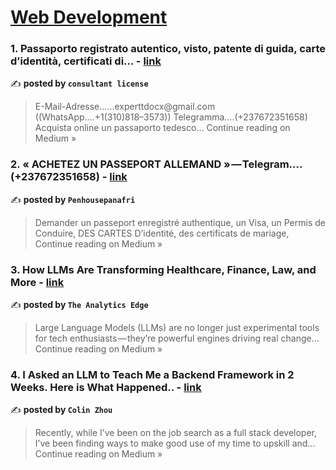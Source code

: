 
<h1><a href=https://medium.com/tag/web-development/recommended target="_blank" rel="noopener noreferrer">Web Development</a></h1>
<h3>1. Passaporto registrato autentico, visto, patente di guida, carte d’identità, certificati di… - <a href="https://medium.com/@consultantlicense/passaporto-registrato-autentico-visto-patente-di-guida-carte-didentit%C3%A0-certificati-di-9a23dddd67eb?source=rss------web_development-5" target="_blank" rel="noopener noreferrer">link</a></h3>

✍️ **posted by `consultant license`**

<blockquote>E-Mail-Adresse……experttdocx@gmail.com
((WhatsApp….+1(310)818–3573))
Telegramma….(+237672351658)
Acquista online un passaporto tedesco…
Continue reading on Medium »</blockquote>

<h3>2. « ACHETEZ UN PASSEPORT ALLEMAND » — Telegram….(+237672351658) - <a href="https://medium.com/@penhousepanafri/achetez-un-passeport-allemand-telegram-237672351658-d1aba95357e9?source=rss------web_development-5" target="_blank" rel="noopener noreferrer">link</a></h3>

✍️ **posted by `Penhousepanafri`**

<blockquote>Demander un passeport enregistré authentique, un Visa, un Permis de Conduire, DES CARTES D’identité, des certificats de mariage,
Continue reading on Medium »</blockquote>

<h3>3. How LLMs Are Transforming Healthcare, Finance, Law, and More - <a href="https://theanalyticsedge.medium.com/how-llms-are-transforming-healthcare-finance-law-and-more-380bd5273b8a?source=rss------web_development-5" target="_blank" rel="noopener noreferrer">link</a></h3>

✍️ **posted by `The Analytics Edge `**

<blockquote>Large Language Models (LLMs) are no longer just experimental tools for tech enthusiasts — they’re powerful engines driving real change…
Continue reading on Medium »</blockquote>

<h3>4. I Asked an LLM to Teach Me a Backend Framework in 2 Weeks. Here is What Happened.. - <a href="https://medium.com/@colizu2020/i-asked-an-llm-to-teach-me-a-backend-framework-in-2-weeks-here-is-what-happened-eafb489b7657?source=rss------web_development-5" target="_blank" rel="noopener noreferrer">link</a></h3>

✍️ **posted by `Colin Zhou`**

<blockquote>Recently, while I’ve been on the job search as a full stack developer, I’ve been finding ways to make good use of my time to upskill and…
Continue reading on Medium »</blockquote>

